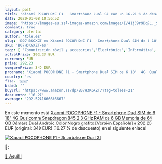 ```yaml
---
layout: post
title: 'Xiaomi POCOPHONE F1 - Smartphone Dual SI con un 16.27 % de descuento'
date: 2020-01-08 10:56:52
image: 'https://images-eu.ssl-images-amazon.com/images/I/41j09r9Dq7L._SL400_.jpg'
comments: true
category: ofertas
author: 'tole.es'
slug: 'B07H3KGXZT-es Xiaomi POCOPHONE F1 - Smartphone Dual SIM de 6 18" 4G...'
sku: 'B07H3KGXZT-es'
tags: [ 'Comunicación móvil y accesorios','Electrónica','Informática','Móviles','Móviles y smartphones libres','Tablets','android', ]
actualPrice: 292.23 EUR
currency: EUR
price: 292.23
comparePrice: 349 EUR
prodname: 'Xiaomi POCOPHONE F1 - Smartphone Dual SIM de 6 18"  4G  Qualcomm Snapdragon 845 2 8 GHz  RAM de 6 GB  Memoria de 64 GB  Cámara Dual  Android  Color Negro grafito [Versión Española]'
country: 'es'
flag: '🇪🇸'
brand: ''
buyurl: 'https://www.amazon.es/dp/B07H3KGXZT/?tag=tolees-21'
descuento: '16.27'
average: '292.5241666666667'
---
```


En este momento está [Xiaomi POCOPHONE F1 - Smartphone Dual SIM de 6 18"  4G  Qualcomm Snapdragon 845 2 8 GHz  RAM de 6 GB  Memoria de 64 GB  Cámara Dual  Android  Color Negro grafito [Versión Española]](https://www.amazon.es/dp/B07H3KGXZT/?tag=tolees-21) a 292.23 EUR (original: 349 EUR) (16.27 %  de descuento) en el siguiente enlace!

[![Xiaomi POCOPHONE F1 - Smartphone Dual SI](https://images-eu.ssl-images-amazon.com/images/I/41j09r9Dq7L._SL400_.jpg)](https://www.amazon.es/dp/B07H3KGXZT/?tag=tolees-21)

🔎:


[🛒 Aquí!!!](https://www.amazon.es/dp/B07H3KGXZT/?tag=tolees-21)
